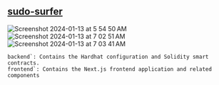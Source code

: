 ## <a href="https://web3.JesseJesse.com">sudo-surfer</a>
 ![Screenshot 2024-01-13 at 5 54 50 AM](https://github.com/sudo-self/sudo-surfer/assets/119916323/7f83a973-f5f8-4cd3-ace2-33b153e503f2)
 ![Screenshot 2024-01-13 at 7 02 51 AM](https://github.com/sudo-self/sudo-surfer/assets/119916323/66c0f0bd-33ea-4b36-bf9c-6ded2016617d)
 ![Screenshot 2024-01-13 at 7 03 41 AM](https://github.com/sudo-self/sudo-surfer/assets/119916323/4f5c27a5-ada2-4353-a81e-56849f8f8862)
 
  ```
backend`: Contains the Hardhat configuration and Solidity smart contracts.
frontend`: Contains the Next.js frontend application and related components

```

